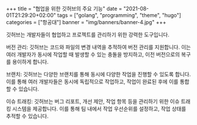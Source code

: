 +++
title = "협업을 위한 깃허브의 주요 기능"
date = "2021-08-01T21:29:20+02:00"
tags = ["golang", "programming", "theme", "hugo"]
categories = ["항공대"]
banner = "img/banners/banner-4.jpg"
+++

깃허브는 개발자들이 협업하고 프로젝트를 관리하기 위한 강력한 도구입니다.

버전 관리: 깃허브는 코드와 파일의 변경 내역을 추적하여 버전 관리를 지원합니다. 이는 여러 개발자가 동시에 작업할 때 발생할 수 있는 충돌을 방지하고, 이전 버전으로의 복구를 용이하게 합니다.

브랜치: 깃허브는 다양한 브랜치를 통해 동시에 다양한 작업을 진행할 수 있도록 합니다. 이를 통해 여러 개발자들은 동시에 독립적으로 작업하고, 작업이 완료된 후에 이를 통합할 수 있습니다.

이슈 트래킹: 깃허브는 버그 리포트, 개선 제안, 작업 항목 등을 관리하기 위한 이슈 트래킹 시스템을 제공합니다. 이를 통해 팀 내에서 작업 우선순위를 설정하고, 작업 상태를 추적할 수 있습니다.
